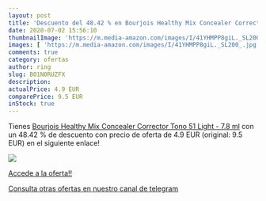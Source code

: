 ```yaml
---
layout: post
title: 'Descuento del 48.42 % en Bourjois Healthy Mix Concealer Corrector'
date: 2020-07-02 15:56:10
thumbnailImage: 'https://m.media-amazon.com/images/I/41YHMPP8giL._SL200_.jpg'
images: [ 'https://m.media-amazon.com/images/I/41YHMPP8giL._SL200_.jpg' ]
comments: true
category: ofertas
author: ring
slug: B01N0RUZFX
description:
actualPrice: 4.9 EUR
comparePrice: 9.5 EUR
inStock: true
---
```


Tienes [Bourjois Healthy Mix Concealer Corrector Tono 51 Light - 7.8 ml](https://www.amazon.com/dp/B01N0RUZFX/?tag=redken08-20) con un 48.42 % de descuento con precio de oferta de 4.9 EUR (original: 9.5 EUR) en el siguiente enlace!

[![](https://m.media-amazon.com/images/I/41YHMPP8giL._SL200_.jpg)](https://www.amazon.com/dp/B01N0RUZFX/?tag=redken08-20)

[Accede a la oferta!!](https://www.amazon.com/dp/B01N0RUZFX/?tag=redken08-20)

[Consulta otras ofertas en nuestro canal de telegram](https://t.me/s/ofertas25)

